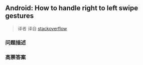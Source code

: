 ## Android: How to handle right to left swipe gestures

> 译者 译自 [stackoverflow](http://stackoverflow.com/questions/4139288/android-how-to-handle-right-to-left-swipe-gestures) 

### 问题描述 

### 高票答案 

